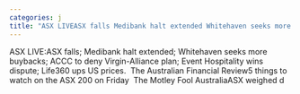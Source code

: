 ```yaml
---
categories: j
title: "ASX LIVEASX falls Medibank halt extended Whitehaven seeks more buybacks ACCC to deny VirginAlliance plan Event Hospitality wins dispute Life360 ups US prices  The Australian Financial Review"
---
```

ASX LIVE:ASX falls; Medibank halt extended; Whitehaven seeks more buybacks; ACCC to deny Virgin-Alliance plan; Event Hospitality wins dispute; Life360 ups US prices.&nbsp;&nbsp;The Australian Financial Review5 things to watch on the ASX 200 on Friday&nbsp;&nbsp;The Motley Fool AustraliaASX weighed d